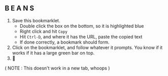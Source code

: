 ## B E A N S
1. Save this bookmarklet.
   - Double click the box on the bottom, so it is highlighted blue
   - Right click and hit `Copy`
   - Hit `Ctrl-D`, and where it has the URL, paste the copied text
   - If done correctly, a bookmark should form.
2. Click on the bookmarklet, and follow whatever it prompts. You know if it works if it has a large green bar on top.
3. :tada:

( NOTE : This doesn't work in a new tab, whoops )